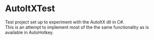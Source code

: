 AutoItXTest
===========

Test project set up to experiment with the AutoItX dll in C#.  
This is an attempt to implement most of the the same functionality as is available in AutoHotkey.